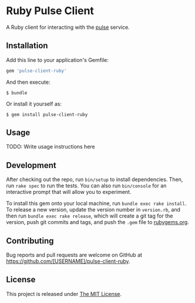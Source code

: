 # Ruby Pulse Client

A Ruby client for interacting with the [pulse](https://github.com/mu-box/pulse) service.

## Installation

Add this line to your application's Gemfile:

```ruby
gem 'pulse-client-ruby'
```

And then execute:

    $ bundle

Or install it yourself as:

    $ gem install pulse-client-ruby

## Usage

TODO: Write usage instructions here

## Development

After checking out the repo, run `bin/setup` to install dependencies. Then, run `rake spec` to run the tests. You can also run `bin/console` for an interactive prompt that will allow you to experiment.

To install this gem onto your local machine, run `bundle exec rake install`. To release a new version, update the version number in `version.rb`, and then run `bundle exec rake release`, which will create a git tag for the version, push git commits and tags, and push the `.gem` file to [rubygems.org](https://rubygems.org).

## Contributing

Bug reports and pull requests are welcome on GitHub at https://github.com/[USERNAME]/pulse-client-ruby.

## License

This project is released under [The MIT License](http://opensource.org/licenses/MIT).
